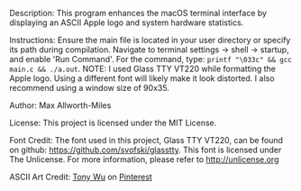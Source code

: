 Description: This program enhances the macOS terminal interface by displaying an ASCII Apple logo and system hardware statistics. 

Instructions: Ensure the main file is located in your user directory or specify its path during compilation. Navigate to terminal settings -> shell -> startup, and enable 'Run Command'. For the command, type: `printf "\033c" && gcc main.c && ./a.out`. NOTE: I used Glass TTY VT220 while formatting the Apple logo. Using a different font will likely make it look distorted. I also recommend using a window size of 90x35.

Author: Max Allworth-Miles

License: This project is licensed under the MIT License.

Font Credit: The font used in this project, Glass TTY VT220, can be found on github: https://github.com/svofski/glasstty. This font is licensed under The Unlicense. For more information, please refer to http://unlicense.org

ASCII Art Credit: [Tony Wu](https://www.pinterest.com/pin/593419688424075562/) on [Pinterest](https://www.pinterest.com/)
